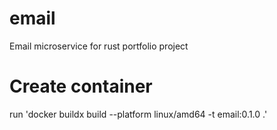 # email
Email microservice for rust portfolio project

# Create container
run 'docker buildx build --platform linux/amd64 -t email:0.1.0 .'
